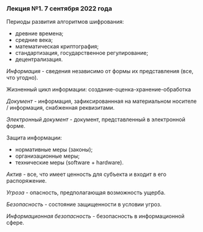 ### Лекция №1. 7 сентября 2022 года

Периоды развития алгоритмов шифрования:

* древние времена;
* средние века;
* математическая криптография;
* стандартизация, государственное регулирование;
* децентрализация.

*Информация* - сведения независимо от формы их представления (все, что угодно).

Жизненный цикл информации: создание-оценка-хранение-обработка

*Документ* - информация, зафиксированнная на материальном носителе / информация, снабженная реквизитами.

*Электронный документ* - документ, представленный в электронной форме.

Защита информации:

* нормативные меры (законы);
* организационные меры;
* технические меры (software + hardware).

*Актив* - все, что имеет ценность для субъекта и входит в его распоряжение.

*Угроза* - опасность, предполагающая возможность ущерба.

*Безопасность* - состояние защищенности в условии угроз.

*Информационная безопасность* - безопасность в информационной сфере.


